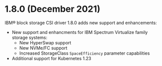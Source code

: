 # 1.8.0 (December 2021)

IBM® block storage CSI driver 1.8.0 adds new support and enhancements:
- New support and enhancments for IBM Spectrum Virtualize family storage systems:
    - New HyperSwap support
    - New NVMe/FC support
    - Increased StorageClass `SpaceEfficiency` parameter capabilities
- Additional support for Kubernetes 1.23